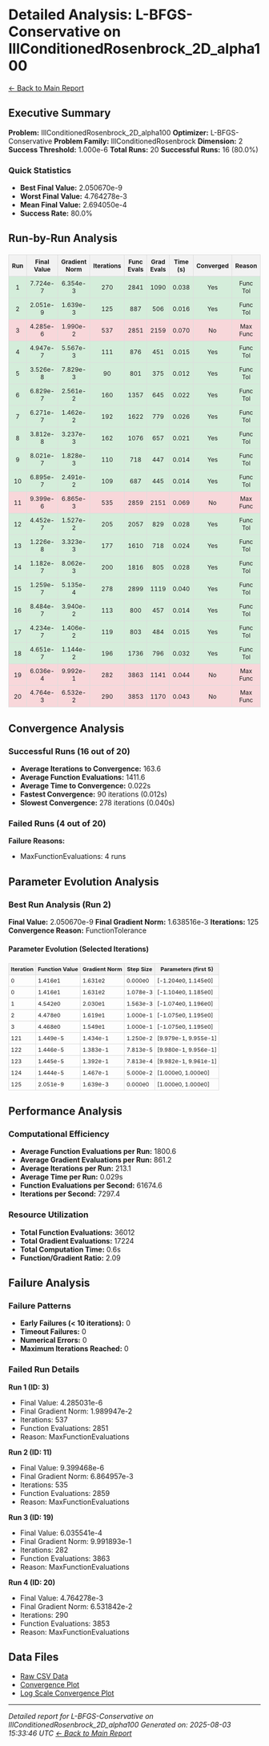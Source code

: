 # Detailed Analysis: L-BFGS-Conservative on IllConditionedRosenbrock_2D_alpha100
[← Back to Main Report](benchmark_report.md)
## Executive Summary
**Problem:** IllConditionedRosenbrock_2D_alpha100
**Optimizer:** L-BFGS-Conservative
**Problem Family:** IllConditionedRosenbrock
**Dimension:** 2
**Success Threshold:** 1.000e-6
**Total Runs:** 20
**Successful Runs:** 16 (80.0%)

### Quick Statistics
* **Best Final Value:** 2.050670e-9
* **Worst Final Value:** 4.764278e-3
* **Mean Final Value:** 2.694050e-4
* **Success Rate:** 80.0%


## Run-by-Run Analysis
<table style="border-collapse: collapse; width: 100%; margin: 20px 0; font-size: 12px;">
<tr style="background-color: #f2f2f2;">
<th style="border: 1px solid #ddd; padding: 6px; text-align: center;">Run</th>
<th style="border: 1px solid #ddd; padding: 6px; text-align: center;">Final Value</th>
<th style="border: 1px solid #ddd; padding: 6px; text-align: center;">Gradient Norm</th>
<th style="border: 1px solid #ddd; padding: 6px; text-align: center;">Iterations</th>
<th style="border: 1px solid #ddd; padding: 6px; text-align: center;">Func Evals</th>
<th style="border: 1px solid #ddd; padding: 6px; text-align: center;">Grad Evals</th>
<th style="border: 1px solid #ddd; padding: 6px; text-align: center;">Time (s)</th>
<th style="border: 1px solid #ddd; padding: 6px; text-align: center;">Converged</th>
<th style="border: 1px solid #ddd; padding: 6px; text-align: center;">Reason</th>
</tr>
<tr style="background-color: #d4edda;">
<td style="border: 1px solid #ddd; padding: 6px; text-align: center;">1</td>
<td style="border: 1px solid #ddd; padding: 6px; text-align: center;">7.724e-7</td>
<td style="border: 1px solid #ddd; padding: 6px; text-align: center;">6.354e-3</td>
<td style="border: 1px solid #ddd; padding: 6px; text-align: center;">270</td>
<td style="border: 1px solid #ddd; padding: 6px; text-align: center;">2841</td>
<td style="border: 1px solid #ddd; padding: 6px; text-align: center;">1090</td>
<td style="border: 1px solid #ddd; padding: 6px; text-align: center;">0.038</td>
<td style="border: 1px solid #ddd; padding: 6px; text-align: center;">Yes</td>
<td style="border: 1px solid #ddd; padding: 6px; text-align: center;">Func Tol</td>
</tr>
<tr style="background-color: #d4edda;">
<td style="border: 1px solid #ddd; padding: 6px; text-align: center;">2</td>
<td style="border: 1px solid #ddd; padding: 6px; text-align: center;">2.051e-9</td>
<td style="border: 1px solid #ddd; padding: 6px; text-align: center;">1.639e-3</td>
<td style="border: 1px solid #ddd; padding: 6px; text-align: center;">125</td>
<td style="border: 1px solid #ddd; padding: 6px; text-align: center;">887</td>
<td style="border: 1px solid #ddd; padding: 6px; text-align: center;">506</td>
<td style="border: 1px solid #ddd; padding: 6px; text-align: center;">0.016</td>
<td style="border: 1px solid #ddd; padding: 6px; text-align: center;">Yes</td>
<td style="border: 1px solid #ddd; padding: 6px; text-align: center;">Func Tol</td>
</tr>
<tr style="background-color: #f8d7da;">
<td style="border: 1px solid #ddd; padding: 6px; text-align: center;">3</td>
<td style="border: 1px solid #ddd; padding: 6px; text-align: center;">4.285e-6</td>
<td style="border: 1px solid #ddd; padding: 6px; text-align: center;">1.990e-2</td>
<td style="border: 1px solid #ddd; padding: 6px; text-align: center;">537</td>
<td style="border: 1px solid #ddd; padding: 6px; text-align: center;">2851</td>
<td style="border: 1px solid #ddd; padding: 6px; text-align: center;">2159</td>
<td style="border: 1px solid #ddd; padding: 6px; text-align: center;">0.070</td>
<td style="border: 1px solid #ddd; padding: 6px; text-align: center;">No</td>
<td style="border: 1px solid #ddd; padding: 6px; text-align: center;">Max Func</td>
</tr>
<tr style="background-color: #d4edda;">
<td style="border: 1px solid #ddd; padding: 6px; text-align: center;">4</td>
<td style="border: 1px solid #ddd; padding: 6px; text-align: center;">4.947e-7</td>
<td style="border: 1px solid #ddd; padding: 6px; text-align: center;">5.567e-3</td>
<td style="border: 1px solid #ddd; padding: 6px; text-align: center;">111</td>
<td style="border: 1px solid #ddd; padding: 6px; text-align: center;">876</td>
<td style="border: 1px solid #ddd; padding: 6px; text-align: center;">451</td>
<td style="border: 1px solid #ddd; padding: 6px; text-align: center;">0.015</td>
<td style="border: 1px solid #ddd; padding: 6px; text-align: center;">Yes</td>
<td style="border: 1px solid #ddd; padding: 6px; text-align: center;">Func Tol</td>
</tr>
<tr style="background-color: #d4edda;">
<td style="border: 1px solid #ddd; padding: 6px; text-align: center;">5</td>
<td style="border: 1px solid #ddd; padding: 6px; text-align: center;">3.526e-8</td>
<td style="border: 1px solid #ddd; padding: 6px; text-align: center;">7.829e-3</td>
<td style="border: 1px solid #ddd; padding: 6px; text-align: center;">90</td>
<td style="border: 1px solid #ddd; padding: 6px; text-align: center;">801</td>
<td style="border: 1px solid #ddd; padding: 6px; text-align: center;">375</td>
<td style="border: 1px solid #ddd; padding: 6px; text-align: center;">0.012</td>
<td style="border: 1px solid #ddd; padding: 6px; text-align: center;">Yes</td>
<td style="border: 1px solid #ddd; padding: 6px; text-align: center;">Func Tol</td>
</tr>
<tr style="background-color: #d4edda;">
<td style="border: 1px solid #ddd; padding: 6px; text-align: center;">6</td>
<td style="border: 1px solid #ddd; padding: 6px; text-align: center;">6.829e-7</td>
<td style="border: 1px solid #ddd; padding: 6px; text-align: center;">2.561e-2</td>
<td style="border: 1px solid #ddd; padding: 6px; text-align: center;">160</td>
<td style="border: 1px solid #ddd; padding: 6px; text-align: center;">1357</td>
<td style="border: 1px solid #ddd; padding: 6px; text-align: center;">645</td>
<td style="border: 1px solid #ddd; padding: 6px; text-align: center;">0.022</td>
<td style="border: 1px solid #ddd; padding: 6px; text-align: center;">Yes</td>
<td style="border: 1px solid #ddd; padding: 6px; text-align: center;">Func Tol</td>
</tr>
<tr style="background-color: #d4edda;">
<td style="border: 1px solid #ddd; padding: 6px; text-align: center;">7</td>
<td style="border: 1px solid #ddd; padding: 6px; text-align: center;">6.271e-7</td>
<td style="border: 1px solid #ddd; padding: 6px; text-align: center;">1.462e-2</td>
<td style="border: 1px solid #ddd; padding: 6px; text-align: center;">192</td>
<td style="border: 1px solid #ddd; padding: 6px; text-align: center;">1622</td>
<td style="border: 1px solid #ddd; padding: 6px; text-align: center;">779</td>
<td style="border: 1px solid #ddd; padding: 6px; text-align: center;">0.026</td>
<td style="border: 1px solid #ddd; padding: 6px; text-align: center;">Yes</td>
<td style="border: 1px solid #ddd; padding: 6px; text-align: center;">Func Tol</td>
</tr>
<tr style="background-color: #d4edda;">
<td style="border: 1px solid #ddd; padding: 6px; text-align: center;">8</td>
<td style="border: 1px solid #ddd; padding: 6px; text-align: center;">3.812e-8</td>
<td style="border: 1px solid #ddd; padding: 6px; text-align: center;">3.237e-3</td>
<td style="border: 1px solid #ddd; padding: 6px; text-align: center;">162</td>
<td style="border: 1px solid #ddd; padding: 6px; text-align: center;">1076</td>
<td style="border: 1px solid #ddd; padding: 6px; text-align: center;">657</td>
<td style="border: 1px solid #ddd; padding: 6px; text-align: center;">0.021</td>
<td style="border: 1px solid #ddd; padding: 6px; text-align: center;">Yes</td>
<td style="border: 1px solid #ddd; padding: 6px; text-align: center;">Func Tol</td>
</tr>
<tr style="background-color: #d4edda;">
<td style="border: 1px solid #ddd; padding: 6px; text-align: center;">9</td>
<td style="border: 1px solid #ddd; padding: 6px; text-align: center;">8.021e-7</td>
<td style="border: 1px solid #ddd; padding: 6px; text-align: center;">1.828e-3</td>
<td style="border: 1px solid #ddd; padding: 6px; text-align: center;">110</td>
<td style="border: 1px solid #ddd; padding: 6px; text-align: center;">718</td>
<td style="border: 1px solid #ddd; padding: 6px; text-align: center;">447</td>
<td style="border: 1px solid #ddd; padding: 6px; text-align: center;">0.014</td>
<td style="border: 1px solid #ddd; padding: 6px; text-align: center;">Yes</td>
<td style="border: 1px solid #ddd; padding: 6px; text-align: center;">Func Tol</td>
</tr>
<tr style="background-color: #d4edda;">
<td style="border: 1px solid #ddd; padding: 6px; text-align: center;">10</td>
<td style="border: 1px solid #ddd; padding: 6px; text-align: center;">6.895e-7</td>
<td style="border: 1px solid #ddd; padding: 6px; text-align: center;">2.491e-2</td>
<td style="border: 1px solid #ddd; padding: 6px; text-align: center;">109</td>
<td style="border: 1px solid #ddd; padding: 6px; text-align: center;">687</td>
<td style="border: 1px solid #ddd; padding: 6px; text-align: center;">445</td>
<td style="border: 1px solid #ddd; padding: 6px; text-align: center;">0.014</td>
<td style="border: 1px solid #ddd; padding: 6px; text-align: center;">Yes</td>
<td style="border: 1px solid #ddd; padding: 6px; text-align: center;">Func Tol</td>
</tr>
<tr style="background-color: #f8d7da;">
<td style="border: 1px solid #ddd; padding: 6px; text-align: center;">11</td>
<td style="border: 1px solid #ddd; padding: 6px; text-align: center;">9.399e-6</td>
<td style="border: 1px solid #ddd; padding: 6px; text-align: center;">6.865e-3</td>
<td style="border: 1px solid #ddd; padding: 6px; text-align: center;">535</td>
<td style="border: 1px solid #ddd; padding: 6px; text-align: center;">2859</td>
<td style="border: 1px solid #ddd; padding: 6px; text-align: center;">2151</td>
<td style="border: 1px solid #ddd; padding: 6px; text-align: center;">0.069</td>
<td style="border: 1px solid #ddd; padding: 6px; text-align: center;">No</td>
<td style="border: 1px solid #ddd; padding: 6px; text-align: center;">Max Func</td>
</tr>
<tr style="background-color: #d4edda;">
<td style="border: 1px solid #ddd; padding: 6px; text-align: center;">12</td>
<td style="border: 1px solid #ddd; padding: 6px; text-align: center;">4.452e-7</td>
<td style="border: 1px solid #ddd; padding: 6px; text-align: center;">1.527e-2</td>
<td style="border: 1px solid #ddd; padding: 6px; text-align: center;">205</td>
<td style="border: 1px solid #ddd; padding: 6px; text-align: center;">2057</td>
<td style="border: 1px solid #ddd; padding: 6px; text-align: center;">829</td>
<td style="border: 1px solid #ddd; padding: 6px; text-align: center;">0.028</td>
<td style="border: 1px solid #ddd; padding: 6px; text-align: center;">Yes</td>
<td style="border: 1px solid #ddd; padding: 6px; text-align: center;">Func Tol</td>
</tr>
<tr style="background-color: #d4edda;">
<td style="border: 1px solid #ddd; padding: 6px; text-align: center;">13</td>
<td style="border: 1px solid #ddd; padding: 6px; text-align: center;">1.226e-8</td>
<td style="border: 1px solid #ddd; padding: 6px; text-align: center;">3.323e-3</td>
<td style="border: 1px solid #ddd; padding: 6px; text-align: center;">177</td>
<td style="border: 1px solid #ddd; padding: 6px; text-align: center;">1610</td>
<td style="border: 1px solid #ddd; padding: 6px; text-align: center;">718</td>
<td style="border: 1px solid #ddd; padding: 6px; text-align: center;">0.024</td>
<td style="border: 1px solid #ddd; padding: 6px; text-align: center;">Yes</td>
<td style="border: 1px solid #ddd; padding: 6px; text-align: center;">Func Tol</td>
</tr>
<tr style="background-color: #d4edda;">
<td style="border: 1px solid #ddd; padding: 6px; text-align: center;">14</td>
<td style="border: 1px solid #ddd; padding: 6px; text-align: center;">1.182e-7</td>
<td style="border: 1px solid #ddd; padding: 6px; text-align: center;">8.062e-3</td>
<td style="border: 1px solid #ddd; padding: 6px; text-align: center;">200</td>
<td style="border: 1px solid #ddd; padding: 6px; text-align: center;">1816</td>
<td style="border: 1px solid #ddd; padding: 6px; text-align: center;">805</td>
<td style="border: 1px solid #ddd; padding: 6px; text-align: center;">0.028</td>
<td style="border: 1px solid #ddd; padding: 6px; text-align: center;">Yes</td>
<td style="border: 1px solid #ddd; padding: 6px; text-align: center;">Func Tol</td>
</tr>
<tr style="background-color: #d4edda;">
<td style="border: 1px solid #ddd; padding: 6px; text-align: center;">15</td>
<td style="border: 1px solid #ddd; padding: 6px; text-align: center;">1.259e-7</td>
<td style="border: 1px solid #ddd; padding: 6px; text-align: center;">5.135e-4</td>
<td style="border: 1px solid #ddd; padding: 6px; text-align: center;">278</td>
<td style="border: 1px solid #ddd; padding: 6px; text-align: center;">2899</td>
<td style="border: 1px solid #ddd; padding: 6px; text-align: center;">1119</td>
<td style="border: 1px solid #ddd; padding: 6px; text-align: center;">0.040</td>
<td style="border: 1px solid #ddd; padding: 6px; text-align: center;">Yes</td>
<td style="border: 1px solid #ddd; padding: 6px; text-align: center;">Func Tol</td>
</tr>
<tr style="background-color: #d4edda;">
<td style="border: 1px solid #ddd; padding: 6px; text-align: center;">16</td>
<td style="border: 1px solid #ddd; padding: 6px; text-align: center;">8.484e-7</td>
<td style="border: 1px solid #ddd; padding: 6px; text-align: center;">3.940e-2</td>
<td style="border: 1px solid #ddd; padding: 6px; text-align: center;">113</td>
<td style="border: 1px solid #ddd; padding: 6px; text-align: center;">800</td>
<td style="border: 1px solid #ddd; padding: 6px; text-align: center;">457</td>
<td style="border: 1px solid #ddd; padding: 6px; text-align: center;">0.014</td>
<td style="border: 1px solid #ddd; padding: 6px; text-align: center;">Yes</td>
<td style="border: 1px solid #ddd; padding: 6px; text-align: center;">Func Tol</td>
</tr>
<tr style="background-color: #d4edda;">
<td style="border: 1px solid #ddd; padding: 6px; text-align: center;">17</td>
<td style="border: 1px solid #ddd; padding: 6px; text-align: center;">4.234e-7</td>
<td style="border: 1px solid #ddd; padding: 6px; text-align: center;">1.406e-2</td>
<td style="border: 1px solid #ddd; padding: 6px; text-align: center;">119</td>
<td style="border: 1px solid #ddd; padding: 6px; text-align: center;">803</td>
<td style="border: 1px solid #ddd; padding: 6px; text-align: center;">484</td>
<td style="border: 1px solid #ddd; padding: 6px; text-align: center;">0.015</td>
<td style="border: 1px solid #ddd; padding: 6px; text-align: center;">Yes</td>
<td style="border: 1px solid #ddd; padding: 6px; text-align: center;">Func Tol</td>
</tr>
<tr style="background-color: #d4edda;">
<td style="border: 1px solid #ddd; padding: 6px; text-align: center;">18</td>
<td style="border: 1px solid #ddd; padding: 6px; text-align: center;">4.651e-7</td>
<td style="border: 1px solid #ddd; padding: 6px; text-align: center;">1.144e-2</td>
<td style="border: 1px solid #ddd; padding: 6px; text-align: center;">196</td>
<td style="border: 1px solid #ddd; padding: 6px; text-align: center;">1736</td>
<td style="border: 1px solid #ddd; padding: 6px; text-align: center;">796</td>
<td style="border: 1px solid #ddd; padding: 6px; text-align: center;">0.032</td>
<td style="border: 1px solid #ddd; padding: 6px; text-align: center;">Yes</td>
<td style="border: 1px solid #ddd; padding: 6px; text-align: center;">Func Tol</td>
</tr>
<tr style="background-color: #f8d7da;">
<td style="border: 1px solid #ddd; padding: 6px; text-align: center;">19</td>
<td style="border: 1px solid #ddd; padding: 6px; text-align: center;">6.036e-4</td>
<td style="border: 1px solid #ddd; padding: 6px; text-align: center;">9.992e-1</td>
<td style="border: 1px solid #ddd; padding: 6px; text-align: center;">282</td>
<td style="border: 1px solid #ddd; padding: 6px; text-align: center;">3863</td>
<td style="border: 1px solid #ddd; padding: 6px; text-align: center;">1141</td>
<td style="border: 1px solid #ddd; padding: 6px; text-align: center;">0.044</td>
<td style="border: 1px solid #ddd; padding: 6px; text-align: center;">No</td>
<td style="border: 1px solid #ddd; padding: 6px; text-align: center;">Max Func</td>
</tr>
<tr style="background-color: #f8d7da;">
<td style="border: 1px solid #ddd; padding: 6px; text-align: center;">20</td>
<td style="border: 1px solid #ddd; padding: 6px; text-align: center;">4.764e-3</td>
<td style="border: 1px solid #ddd; padding: 6px; text-align: center;">6.532e-2</td>
<td style="border: 1px solid #ddd; padding: 6px; text-align: center;">290</td>
<td style="border: 1px solid #ddd; padding: 6px; text-align: center;">3853</td>
<td style="border: 1px solid #ddd; padding: 6px; text-align: center;">1170</td>
<td style="border: 1px solid #ddd; padding: 6px; text-align: center;">0.043</td>
<td style="border: 1px solid #ddd; padding: 6px; text-align: center;">No</td>
<td style="border: 1px solid #ddd; padding: 6px; text-align: center;">Max Func</td>
</tr>
</table>

## Convergence Analysis

### Successful Runs (16 out of 20)

* **Average Iterations to Convergence:** 163.6
* **Average Function Evaluations:** 1411.6
* **Average Time to Convergence:** 0.022s
* **Fastest Convergence:** 90 iterations (0.012s)
* **Slowest Convergence:** 278 iterations (0.040s)

### Failed Runs (4 out of 20)

**Failure Reasons:**
- MaxFunctionEvaluations: 4 runs

## Parameter Evolution Analysis

### Best Run Analysis (Run 2)
**Final Value:** 2.050670e-9
**Final Gradient Norm:** 1.638516e-3
**Iterations:** 125
**Convergence Reason:** FunctionTolerance

#### Parameter Evolution (Selected Iterations)

<table style="border-collapse: collapse; width: 100%; margin: 20px 0; font-size: 11px;">
<tr style="background-color: #f2f2f2;">
<th style="border: 1px solid #ddd; padding: 4px;">Iteration</th>
<th style="border: 1px solid #ddd; padding: 4px;">Function Value</th>
<th style="border: 1px solid #ddd; padding: 4px;">Gradient Norm</th>
<th style="border: 1px solid #ddd; padding: 4px;">Step Size</th>
<th style="border: 1px solid #ddd; padding: 4px;">Parameters (first 5)</th>
</tr>
<tr><td style="border: 1px solid #ddd; padding: 4px;">0</td><td style="border: 1px solid #ddd; padding: 4px;">1.416e1</td><td style="border: 1px solid #ddd; padding: 4px;">1.631e2</td><td style="border: 1px solid #ddd; padding: 4px;">0.000e0</td><td style="border: 1px solid #ddd; padding: 4px;">[-1.204e0, 1.145e0]</td></tr>
<tr><td style="border: 1px solid #ddd; padding: 4px;">0</td><td style="border: 1px solid #ddd; padding: 4px;">1.416e1</td><td style="border: 1px solid #ddd; padding: 4px;">1.631e2</td><td style="border: 1px solid #ddd; padding: 4px;">1.078e-3</td><td style="border: 1px solid #ddd; padding: 4px;">[-1.104e0, 1.185e0]</td></tr>
<tr><td style="border: 1px solid #ddd; padding: 4px;">1</td><td style="border: 1px solid #ddd; padding: 4px;">4.542e0</td><td style="border: 1px solid #ddd; padding: 4px;">2.030e1</td><td style="border: 1px solid #ddd; padding: 4px;">1.563e-3</td><td style="border: 1px solid #ddd; padding: 4px;">[-1.074e0, 1.196e0]</td></tr>
<tr><td style="border: 1px solid #ddd; padding: 4px;">2</td><td style="border: 1px solid #ddd; padding: 4px;">4.478e0</td><td style="border: 1px solid #ddd; padding: 4px;">1.619e1</td><td style="border: 1px solid #ddd; padding: 4px;">1.000e-1</td><td style="border: 1px solid #ddd; padding: 4px;">[-1.075e0, 1.195e0]</td></tr>
<tr><td style="border: 1px solid #ddd; padding: 4px;">3</td><td style="border: 1px solid #ddd; padding: 4px;">4.468e0</td><td style="border: 1px solid #ddd; padding: 4px;">1.549e1</td><td style="border: 1px solid #ddd; padding: 4px;">1.000e-1</td><td style="border: 1px solid #ddd; padding: 4px;">[-1.075e0, 1.195e0]</td></tr>
<tr><td style="border: 1px solid #ddd; padding: 4px;">121</td><td style="border: 1px solid #ddd; padding: 4px;">1.449e-5</td><td style="border: 1px solid #ddd; padding: 4px;">1.434e-1</td><td style="border: 1px solid #ddd; padding: 4px;">1.250e-2</td><td style="border: 1px solid #ddd; padding: 4px;">[9.979e-1, 9.955e-1]</td></tr>
<tr><td style="border: 1px solid #ddd; padding: 4px;">122</td><td style="border: 1px solid #ddd; padding: 4px;">1.446e-5</td><td style="border: 1px solid #ddd; padding: 4px;">1.383e-1</td><td style="border: 1px solid #ddd; padding: 4px;">7.813e-5</td><td style="border: 1px solid #ddd; padding: 4px;">[9.980e-1, 9.956e-1]</td></tr>
<tr><td style="border: 1px solid #ddd; padding: 4px;">123</td><td style="border: 1px solid #ddd; padding: 4px;">1.445e-5</td><td style="border: 1px solid #ddd; padding: 4px;">1.392e-1</td><td style="border: 1px solid #ddd; padding: 4px;">7.813e-4</td><td style="border: 1px solid #ddd; padding: 4px;">[9.982e-1, 9.961e-1]</td></tr>
<tr><td style="border: 1px solid #ddd; padding: 4px;">124</td><td style="border: 1px solid #ddd; padding: 4px;">1.444e-5</td><td style="border: 1px solid #ddd; padding: 4px;">1.467e-1</td><td style="border: 1px solid #ddd; padding: 4px;">5.000e-2</td><td style="border: 1px solid #ddd; padding: 4px;">[1.000e0, 1.000e0]</td></tr>
<tr><td style="border: 1px solid #ddd; padding: 4px;">125</td><td style="border: 1px solid #ddd; padding: 4px;">2.051e-9</td><td style="border: 1px solid #ddd; padding: 4px;">1.639e-3</td><td style="border: 1px solid #ddd; padding: 4px;">0.000e0</td><td style="border: 1px solid #ddd; padding: 4px;">[1.000e0, 1.000e0]</td></tr>
</table>

## Performance Analysis

### Computational Efficiency
- **Average Function Evaluations per Run:** 1800.6
- **Average Gradient Evaluations per Run:** 861.2
- **Average Iterations per Run:** 213.1
- **Average Time per Run:** 0.029s
- **Function Evaluations per Second:** 61674.6
- **Iterations per Second:** 7297.4
### Resource Utilization
- **Total Function Evaluations:** 36012
- **Total Gradient Evaluations:** 17224
- **Total Computation Time:** 0.6s
- **Function/Gradient Ratio:** 2.09
## Failure Analysis

### Failure Patterns
- **Early Failures (< 10 iterations):** 0
- **Timeout Failures:** 0
- **Numerical Errors:** 0
- **Maximum Iterations Reached:** 0
### Failed Run Details

**Run 1 (ID: 3)**
- Final Value: 4.285031e-6
- Final Gradient Norm: 1.989947e-2
- Iterations: 537
- Function Evaluations: 2851
- Reason: MaxFunctionEvaluations

**Run 2 (ID: 11)**
- Final Value: 9.399468e-6
- Final Gradient Norm: 6.864957e-3
- Iterations: 535
- Function Evaluations: 2859
- Reason: MaxFunctionEvaluations

**Run 3 (ID: 19)**
- Final Value: 6.035541e-4
- Final Gradient Norm: 9.991893e-1
- Iterations: 282
- Function Evaluations: 3863
- Reason: MaxFunctionEvaluations

**Run 4 (ID: 20)**
- Final Value: 4.764278e-3
- Final Gradient Norm: 6.531842e-2
- Iterations: 290
- Function Evaluations: 3853
- Reason: MaxFunctionEvaluations



## Data Files
* [Raw CSV Data](../data/problems/IllConditionedRosenbrock_2D_alpha100_results.csv)
* [Convergence Plot](../plots/IllConditionedRosenbrock_2D_alpha100.png)
* [Log Scale Convergence Plot](../plots/IllConditionedRosenbrock_2D_alpha100_log.png)


---
*Detailed report for L-BFGS-Conservative on IllConditionedRosenbrock_2D_alpha100*
*Generated on: 2025-08-03 15:33:46 UTC*
*[← Back to Main Report](../benchmark_report.md)*
